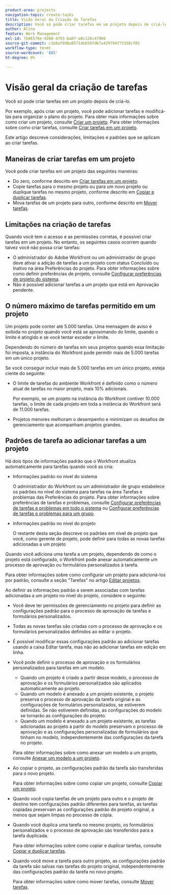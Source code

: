 ```yaml
---
product-area: projects
navigation-topic: create-tasks
title: Visão Geral da Criação de Tarefas
description: Você só pode criar tarefas em um projeto depois de criá-lo.
author: Alina
feature: Work Management
exl-id: 7bd6578e-9288-4793-ba07-a0c126c479b9
source-git-commit: c1b8af0d8a95714bb597db7a429794773358cf05
workflow-type: tm+mt
source-wordcount: '885'
ht-degree: 0%

---
```


# Visão geral da criação de tarefas

Você só pode criar tarefas em um projeto depois de criá-lo.

Por exemplo, após criar um projeto, você pode adicionar tarefas e modificá-las para organizar o plano do projeto. Para obter mais informações sobre como criar um projeto, consulte [Criar um projeto](../../../manage-work/projects/create-projects/create-project.md). Para obter informações sobre como criar tarefas, consulte [Criar tarefas em um projeto](../../../manage-work/tasks/create-tasks/create-tasks-in-project.md).

Este artigo descreve considerações, limitações e padrões que se aplicam ao criar tarefas.

## Maneiras de criar tarefas em um projeto

Você pode criar tarefas em um projeto das seguintes maneiras:

* Do zero, conforme descrito em [Criar tarefas em um projeto](../../../manage-work/tasks/create-tasks/create-tasks-in-project.md).
* Copie tarefas para o mesmo projeto ou para um novo projeto ou duplique tarefas no mesmo projeto, conforme descrito em [Copiar e duplicar tarefas](../../../manage-work/tasks/manage-tasks/copy-and-duplicate-tasks.md).
* Mova tarefas de um projeto para outro, conforme descrito em [Mover tarefas](../../../manage-work/tasks/manage-tasks/move-tasks.md).

## Limitações na criação de tarefas

Quando você tem o acesso e as permissões corretas, é possível criar tarefas em um projeto. No entanto, os seguintes casos ocorrem quando talvez você não possa criar tarefas:

* O administrador do Adobe Workfront ou um administrador de grupo deve ativar a adição de tarefas a um projeto com status Concluído ou Inativo na área Preferências do projeto. Para obter informações sobre como definir preferências de projeto, consulte [Configurar preferências de projeto do sistema](../../../administration-and-setup/set-up-workfront/configure-system-defaults/set-project-preferences.md).
* Não é possível adicionar tarefas a um projeto que está em Aprovação pendente.

## O número máximo de tarefas permitido em um projeto

Um projeto pode conter até 5.000 tarefas. Uma mensagem de aviso é exibida no projeto quando você está se aproximando do limite, quando o limite é atingido e se você tentar exceder o limite.

Dependendo do número de tarefas em seus projetos quando essa limitação foi imposta, a instância do Workfront pode permitir mais de 5.000 tarefas em um único projeto.

Se você conseguir incluir mais de 5.000 tarefas em um único projeto, esteja ciente do seguinte:

* O limite de tarefas do ambiente Workfront é definido como o número atual de tarefas no maior projeto, mais 10% adicionais.

  Por exemplo, se um projeto na instância do Workfront contiver 10.000 tarefas, o limite de cada projeto em toda a instância do Workfront será de 11.000 tarefas.

* Projetos menores melhoram o desempenho e minimizam os desafios de gerenciamento que acompanham projetos grandes.

## Padrões de tarefa ao adicionar tarefas a um projeto

Há dois tipos de informações padrão que o Workfront atualiza automaticamente para tarefas quando você as cria:

* Informações padrão no nível do sistema

  O administrador do Workfront ou um administrador de grupo estabelece os padrões no nível do sistema para tarefas na área Tarefas e problemas das Preferências do projeto. Para obter informações sobre preferências de tarefas e problemas, consulte [Configurar preferências de tarefas e problemas em todo o sistema](../../../administration-and-setup/set-up-workfront/configure-system-defaults/set-task-issue-preferences.md) ou [Configurar preferências de tarefas e problemas para um grupo](../../../administration-and-setup/manage-groups/create-and-manage-groups/configure-task-issue-preferences-group.md).

* Informações padrão no nível do projeto

  O restante desta seção descreve os padrões em nível de projeto que você, como gerente de projeto, pode definir para todas as novas tarefas adicionadas a um projeto

Quando você adiciona uma tarefa a um projeto, dependendo de como o projeto está configurado, o Workfront pode anexar automaticamente um processo de aprovação ou formulários personalizados à tarefa.

Para obter informações sobre como configurar um projeto para adicioná-los por padrão, consulte a seção &quot;Tarefas&quot; no artigo [Editar projetos](../../../manage-work/projects/manage-projects/edit-projects.md).

Ao definir as informações padrão a serem associadas com tarefas adicionadas a um projeto no nível do projeto, considere o seguinte:

* Você deve ter permissões de gerenciamento no projeto para definir as configurações padrão para o processo de aprovação de tarefas e formulários personalizados.
* Todas as novas tarefas são criadas com o processo de aprovação e os formulários personalizados definidos ao editar o projeto.
* É possível modificar essas configurações padrão ao adicionar tarefas usando a caixa Editar tarefa, mas não ao adicionar tarefas em edição em linha.
* Você pode definir o processo de aprovação e os formulários personalizados para tarefas em um modelo.

   * Quando um projeto é criado a partir desse modelo, o processo de aprovação e os formulários personalizados são aplicados automaticamente ao projeto.
   * Quando um modelo é anexado a um projeto existente, o projeto preserva o processo de aprovação da tarefa original e as configurações de formulários personalizados, se estiverem definidas. Se não estiverem definidas, as configurações do modelo se tornarão as configurações do projeto.
   * Quando um modelo é anexado a um projeto existente, as tarefas adicionadas ao projeto a partir do modelo preservam o processo de aprovação e as configurações personalizadas de formulários que tinham no modelo, independentemente das configurações da tarefa no projeto.

  Para obter informações sobre como anexar um modelo a um projeto, consulte [Anexar um modelo a um projeto](../../../manage-work/projects/create-and-manage-templates/attach-template-to-project.md).

* Ao copiar o projeto, as configurações padrão da tarefa são transferidas para o novo projeto.

  Para obter informações sobre como copiar um projeto, consulte [Copiar um projeto](../../../manage-work/projects/manage-projects/copy-project.md).

* Quando você copia tarefas de um projeto para outro e o projeto de destino tem configurações padrão diferentes para tarefas, as tarefas copiadas preservam as configurações padrão do projeto original, a menos que sejam limpas no processo de cópia.
* Quando você duplica uma tarefa no mesmo projeto, os formulários personalizados e o processo de aprovação são transferidos para a tarefa duplicada.

  Para obter informações sobre como copiar e duplicar tarefas, consulte [Copiar e duplicar tarefas](../../../manage-work/tasks/manage-tasks/copy-and-duplicate-tasks.md).

* Quando você move a tarefa para outro projeto, as configurações padrão da tarefa são salvas nas tarefas do projeto original, independentemente das configurações padrão da tarefa no novo projeto.

  Para obter informações sobre como mover tarefas, consulte [Mover tarefas](../../../manage-work/tasks/manage-tasks/move-tasks.md).
